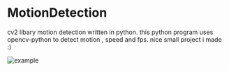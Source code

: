 # MotionDetection
cv2 libary motion detection written in python.
this python program uses opencv-python to detect motion , speed and fps.
nice small project i made :) 


![example](https://cdn.discordapp.com/attachments/1149044157776678952/1167267059126775818/example.gif?ex=654d8129&is=653b0c29&hm=04219f6f024fa0431ddb8d2b7d5f16c03ef6455603479a30787c82dbc8f484a1&)
